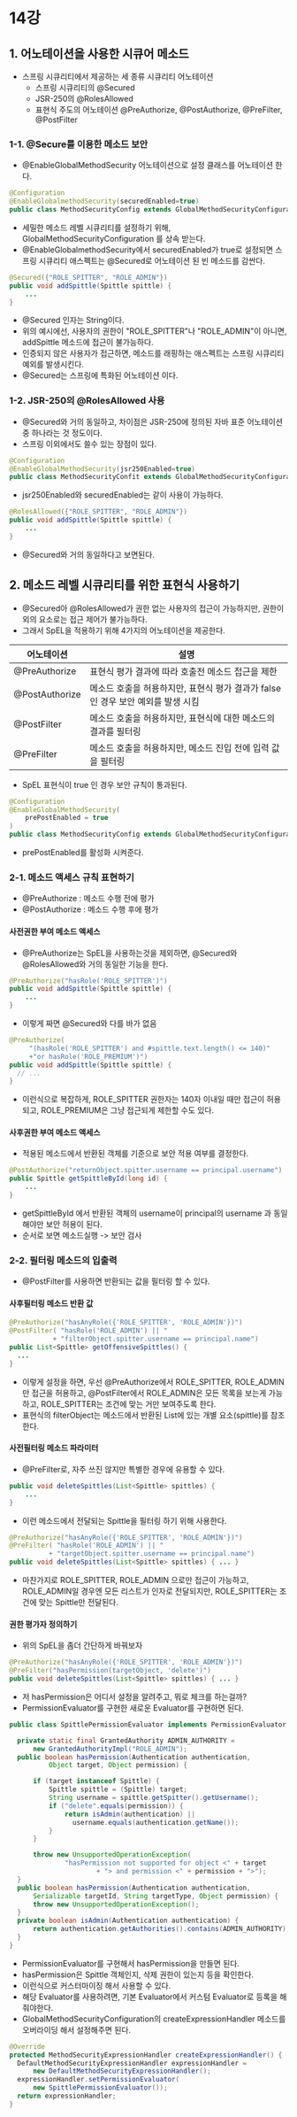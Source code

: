 # 14강
## 1. 어노테이션을 사용한 시큐어 메소드
- 스프링 시큐리티에서 제공하는 세 종류 시큐리티 어노테이션
    - 스프링 시큐리티의 @Secured
    - JSR-250의 @RolesAllowed
    - 표현식 주도의 어노테이션 @PreAuthorize, @PostAuthorize, @PreFilter, @PostFilter

### 1-1. @Secure를 이용한 메소드 보안
- @EnableGlobalMethodSecurity 어노테이션으로 설정 클래스를 어노테이션 한다.

```java
@Configuration
@EnableGlobalmethodSecurity(securedEnabled=true)
public class MethodSecurityConfig extends GlobalMethodSecurityConfiguration {}
```

- 세밀한 메소드 레벨 시큐리티를 설정하기 위해, GlobalMethodSecurityConfiguration 를 상속 받는다.
- @EnableGlobalmethodSecurity에서 securedEnabled가 true로 설정되면 스프링 시큐리티 애스펙트는 @Secured로 어노테이션 된 빈 메소드를 감싼다.

```java
@Secured({"ROLE_SPITTER", "ROLE_ADMIN"})
public void addSpittle(Spittle spittle) {
    ...
}
```

- @Secured 인자는 String이다.
- 위의 예시에선, 사용자의 권한이 "ROLE_SPITTER"나 "ROLE_ADMIN"이 아니면, addSpittle 메소드에 접근이 불가능하다.
- 인증되지 않은 사용자가 접근하면, 메소드를 래핑하는 애스펙트는 스프링 시큐리티 예외를 발생시킨다.
- @Secured는 스프링에 특화된 어노테이션 이다.

### 1-2. JSR-250의 @RolesAllowed 사용
- @Secured와 거의 동일하고, 차이점은 JSR-250에 정의된 자바 표준 어노테이션중 하나라는 것 정도이다.
- 스프링 이외에서도 쓸수 있는 장점이 있다.

```java
@Configuration
@EnableGlobalMethodSecurity(jsr250Enabled=true)
public class MethodSecurityConfit extends GlobalMethodSecurityConfiguration {}
```

- jsr250Enabled와 securedEnabled는 같이 사용이 가능하다.

```java
@RolesAllowed({"ROLE_SPITTER", "ROLE_ADMIN"})
public void addSpittle(Spittle spittle) {
    ...
}
```

- @Secured와 거의 동일하다고 보면된다.

## 2. 메소드 레벨 시큐리티를 위한 표현식 사용하기
- @Secured아 @RolesAllowed가 권한 없는 사용자의 접근이 가능하지만, 권한이외의 요소로는 접근 제어가 불가능하다.
- 그래서 SpEL을 적용하기 위해 4가지의 어노테이션을 제공한다.

| 어노테이션 | 설명 |
| --- | --- |
| @PreAuthorize | 표현식 평가 결과에 따라 호출전 메소드 접근을 제한 |
| @PostAuthorize | 메소드 호출을 허용하지만, 표현식 평가 결과가 false인 경우 보안 예외를 발생 시킴 |
| @PostFilter | 메소드 호출을 허용하지만, 표현식에 대한 메소드의 결과를 필터링 |
| @PreFilter | 메소드 호출을 허용하지만, 메소드 진입 전에 입력 값을 필터링 |

- SpEL 표현식이 true 인 경우 보안 규칙이 통과된다.

```java
@Configuration
@EnableGlobalMethodSecurity(
    prePostEnabled = true
)
public class MethodSecurityConfig extends GlobalMethodSecurityConfiguration {}
```

- prePostEnabled를 활성화 시켜준다.

### 2-1. 메소드 액세스 규칙 표현하기
- @PreAuthorize : 메소드 수행 전에 평가
- @PostAuthorize : 메소드 수행 후에 평가

#### 사전권한 부여 메소드 액세스
- @PreAuthorize는 SpEL을 사용하는것을 제외하면, @Secured와 @RolesAllowed와 거의 동일한 기능을 한다.

```java
@PreAuthorize("hasRole('ROLE_SPITTER')")
public void addSpittle(Spittle spittle) {
    ...
}
```

- 이렇게 짜면 @Secured와 다를 바가 없음

```java
@PreAuthorize(
     "(hasRole('ROLE_SPITTER') and #spittle.text.length() <= 140)"
     +"or hasRole('ROLE_PREMIUM')")
public void addSpittle(Spittle spittle) {
  // ...
}
```

- 이런식으로 복잡하게, ROLE_SPITTER 권한자는 140자 이내일 때만 접근이 허용되고, ROLE_PREMIUM은 그냥 접근되게 제한할 수도 있다.

#### 사후권한 부여 메소드 액세스
- 적용된 메소드에서 반환된 객체를 기준으로 보안 적용 여부를 결정한다.

```java
@PostAuthorize("returnObject.spitter.username == principal.username")
public Spittle getSpittleById(long id) {
    ...
}
```

- getSpittleById 에서 반환된 객체의 username이 principal의 username 과 동일해야만 보안 허용이 된다.
- 순서로 보면 메소드실행 -> 보안 검사

### 2-2. 필터링 메소드의 입출력
- @PostFilter를 사용하면 반환되는 값을 필터링 할 수 있다.

#### 사후필터링 메소드 반환 값
```java
@PreAuthorize("hasAnyRole({'ROLE_SPITTER', 'ROLE_ADMIN'})")
@PostFilter( "hasRole('ROLE_ADMIN') || "
           + "filterObject.spitter.username == principal.name")
public List<Spittle> getOffensiveSpittles() {
  ...
}
```

- 이렇게 설정을 하면, 우선 @PreAuthorize에서 ROLE_SPITTER, ROLE_ADMIN만 접근을 허용하고, @PostFilter에서 ROLE_ADMIN은 모든 목록을 보는게 가능하고, ROLE_SPITTER는 조건에 맞는 거만 보여주도록 한다.
- 표현식의 filterObject는 메소드에서 반환된 List에 있는 개별 요소(spittle)를 참조한다.

#### 사전필터링 메소드 파라미터
- @PreFilter로, 자주 쓰진 않지만 특별한 경우에 유용할 수 있다.

```java
public void deleteSpittles(List<Spittle> spittles) {
    ...
}
```

- 이런 메소드에서 전달되는 Spittle을 필터링 하기 위해 사용한다.

```java
@PreAuthorize("hasAnyRole({'ROLE_SPITTER', 'ROLE_ADMIN'})")
@PreFilter( "hasRole('ROLE_ADMIN') || "
          + "targetObject.spitter.username == principal.name")
public void deleteSpittles(List<Spittle> spittles) { ... }
```

- 마찬가지로 ROLE_SPITTER, ROLE_ADMIN 으로만 접근이 가능하고, ROLE_ADMIN일 경우엔 모든 리스트가 인자로 전달되지만, ROLE_SPITTER는 조건에 맞는 Spittle만 전달된다.

#### 권한 평가자 정의하기
- 위의 SpEL을 좀더 간단하게 바꿔보자

```java
@PreAuthorize("hasAnyRole({'ROLE_SPITTER', 'ROLE_ADMIN'})")
@PreFilter("hasPermission(targetObject, 'delete')")
public void deleteSpittles(List<Spittle> spittles) { ... }
```

- 저 hasPermission은 어디서 설정을 알려주고, 뭐로 체크를 하는걸까?
- PermissionEvaluator를 구현한 새로운 Evaluator를 구현하면 된다.

```java
public class SpittlePermissionEvaluator implements PermissionEvaluator {

  private static final GrantedAuthority ADMIN_AUTHORITY =
      new GrantedAuthorityImpl("ROLE_ADMIN");
  public boolean hasPermission(Authentication authentication,
          Object target, Object permission) {

      if (target instanceof Spittle) {
          Spittle spittle = (Spittle) target;
          String username = spittle.getSpitter().getUsername();
          if ("delete".equals(permission)) {
              return isAdmin(authentication) ||
                username.equals(authentication.getName());
          }
      }

      throw new UnsupportedOperationException(
              "hasPermission not supported for object <" + target
                      + "> and permission <" + permission + ">");
  }
  public boolean hasPermission(Authentication authentication,
      Serializable targetId, String targetType, Object permission) {
      throw new UnsupportedOperationException();
  }
  private boolean isAdmin(Authentication authentication) {
      return authentication.getAuthorities().contains(ADMIN_AUTHORITY);
  }
}
```

- PermissionEvaluator를 구현해서 hasPermission을 만들면 된다.
- hasPermission은 Spittle 객체인지, 삭제 권한이 있는지 등을 확인한다.
- 이런식으로 커스터마이징 해서 사용할 수 있다.
- 해당 Evaluator를 사용하려면, 기본 Evaluator에서 커스텀 Evaluator로 등록을 해줘야한다.
- GlobalMethodSecurityConfiguration의 createExpressionHandler 메소드를 오버라이딩 해서 설정해주면 된다.

```java
@Override
protected MethodSecurityExpressionHandler createExpressionHandler() {
  DefaultMethodSecurityExpressionHandler expressionHandler =
      new DefaultMethodSecurityExpressionHandler();
  expressionHandler.setPermissionEvaluator(
      new SpittlePermissionEvaluator());
  return expressionHandler;
}
```
